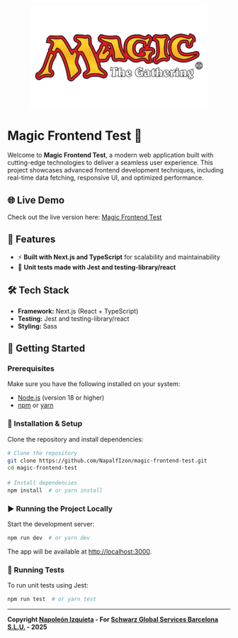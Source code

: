 <p align="center">
  <img src="./public/images/magic_logo.png" style="width: 400px;" />
</p>

# Magic Frontend Test 🚀

Welcome to **Magic Frontend Test**, a modern web application built with cutting-edge technologies to deliver a seamless user experience. This project showcases advanced frontend development techniques, including real-time data fetching, responsive UI, and optimized performance.

## 🌐 Live Demo

Check out the live version here: [Magic Frontend Test](https://loquesea.cat/)

## 📌 Features

- ⚡ **Built with Next.js and TypeScript** for scalability and maintainability
- 🧪 **Unit tests made with Jest and testing-library/react**

## 🛠️ Tech Stack

- **Framework:** Next.js (React + TypeScript)
- **Testing:** Jest and testing-library/react
- **Styling:** Sass

## 🚀 Getting Started

### Prerequisites

Make sure you have the following installed on your system:

- [Node.js](https://nodejs.org/) (version 18 or higher)
- [npm](https://www.npmjs.com/) or [yarn](https://yarnpkg.com/)

### 🔧 Installation & Setup

Clone the repository and install dependencies:

```bash
# Clone the repository
git clone https://github.com/NapalfIzon/magic-frontend-test.git
cd magic-frontend-test

# Install dependencies
npm install  # or yarn install
```

### ▶️ Running the Project Locally

Start the development server:

```bash
npm run dev  # or yarn dev
```

The app will be available at [http://localhost:3000](http://localhost:3000).

### 🧪 Running Tests

To run unit tests using Jest:

```bash
npm run test  # or yarn test
```

---

**Copyright [Napoleón Izquieta](https://www.linkedin.com/in/napoleon-izquieta/) - For [Schwarz Global Services Barcelona S.L.U.](https://it.schwarz/) - 2025**
